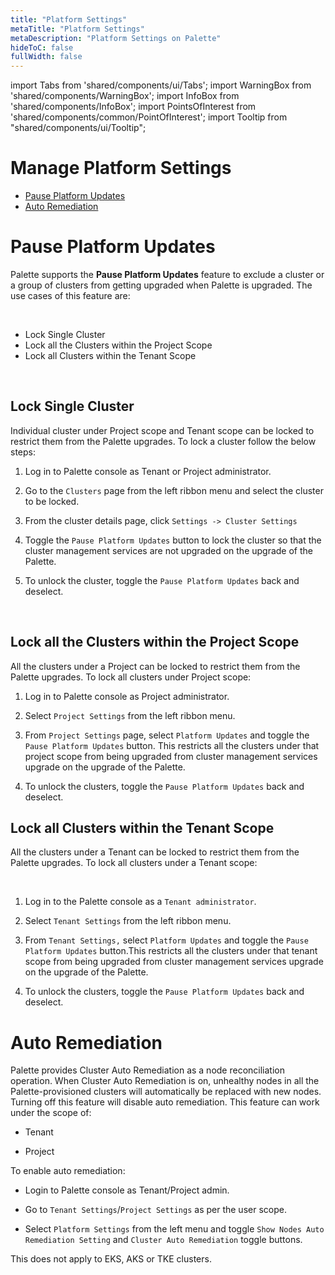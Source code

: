 ```yaml
---
title: "Platform Settings"
metaTitle: "Platform Settings"
metaDescription: "Platform Settings on Palette"
hideToC: false
fullWidth: false
---
```


import Tabs from 'shared/components/ui/Tabs';
import WarningBox from 'shared/components/WarningBox';
import InfoBox from 'shared/components/InfoBox';
import PointsOfInterest from 'shared/components/common/PointOfInterest';
import Tooltip from "shared/components/ui/Tooltip";


# Manage Platform Settings

* [Pause Platform Updates](/clusters/cluster-management/palette-lock-cluster#pauseplatformupdates)
* [Auto Remediation](/clusters/cluster-management/palette-lock-cluster#autoremediation)

# Pause Platform Updates

Palette supports the **Pause Platform Updates** feature to exclude a cluster or a group of clusters from getting upgraded when Palette is upgraded. The use cases of this feature are:

<br />

* Lock Single Cluster
* Lock all the Clusters within the Project Scope
* Lock all Clusters within the Tenant Scope

<br />

## Lock Single Cluster

Individual cluster under Project scope and Tenant scope can be locked to restrict them from the Palette upgrades. To lock a cluster follow the below steps:
<br />

1. Log in to Palette console as Tenant or Project administrator.


2. Go to the `Clusters` page from the left ribbon menu and select the cluster to be locked.


3. From the cluster details page, click `Settings -> Cluster Settings`


4. Toggle the `Pause Platform Updates` button to lock the cluster so that the cluster management services are not upgraded on the upgrade of the Palette.


5. To unlock the cluster, toggle the `Pause Platform Updates` back and deselect. 

<br />

## Lock all the Clusters within the Project Scope

All the clusters under a Project can be locked to restrict them from the Palette upgrades. To lock all clusters under Project scope:

1. Log in to Palette console as Project administrator.


2. Select `Project Settings` from the left ribbon menu.


3. From `Project Settings` page, select `Platform Updates` and toggle the `Pause Platform Updates` button. This restricts all the clusters under that project scope from being upgraded from cluster management services upgrade on the upgrade of the Palette.


4. To unlock the clusters, toggle the `Pause Platform Updates` back and deselect. 

## Lock all Clusters within the Tenant Scope


All the clusters under a Tenant can be locked to restrict them from the Palette upgrades. To lock all clusters under a Tenant scope:

<br />

1. Log in to the Palette console as a `Tenant administrator`.


2. Select `Tenant Settings` from the left ribbon menu.


3. From `Tenant Settings,` select `Platform Updates` and toggle the `Pause Platform Updates` button.This restricts all the clusters under that tenant scope from being upgraded from cluster management services upgrade on the upgrade of the Palette.


4. To unlock the clusters, toggle the `Pause Platform Updates` back and deselect. 


# Auto Remediation

Palette provides Cluster Auto Remediation as a node reconciliation operation. When Cluster Auto Remediation is on, unhealthy nodes in all the Palette-provisioned clusters will automatically be replaced with new nodes. Turning off this feature will disable auto remediation. 
This feature can work under the scope of:

* Tenant

* Project

To enable auto remediation:
 
* Login to Palette console as Tenant/Project admin.

* Go to `Tenant Settings`/`Project Settings` as per the user scope.

* Select `Platform Settings` from the left menu and toggle `Show Nodes Auto Remediation Setting` and `Cluster Auto Remediation` toggle buttons.

<InfoBox>
This does not apply to EKS, AKS or TKE clusters.
</InfoBox>
